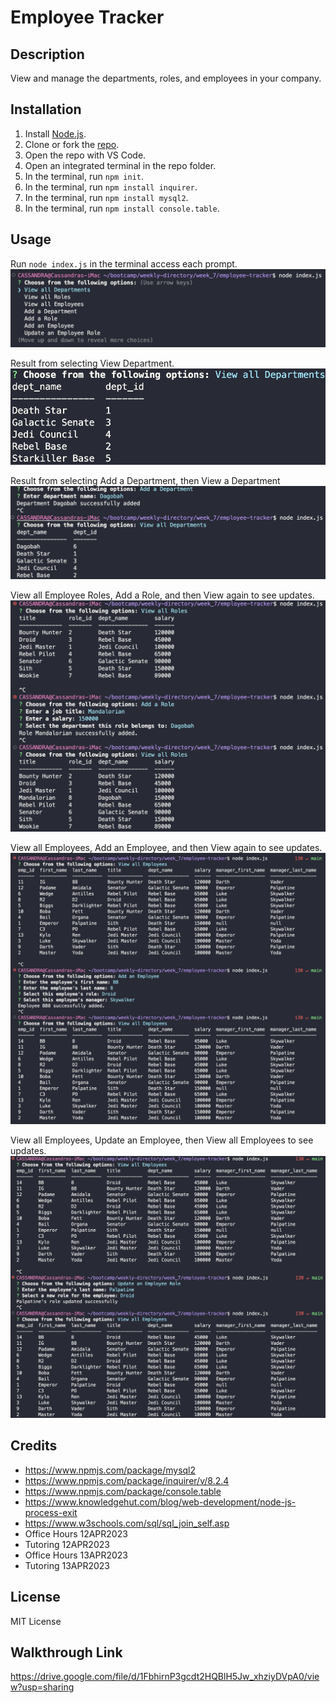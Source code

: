 # Employee Tracker

## Description

View and manage the departments, roles, and employees in your company.

## Installation

1. Install [Node.js](https://nodejs.org/en).
2. Clone or fork the [repo](https://github.com/scelsic2/employee-tracker).
3. Open the repo with VS Code.
4. Open an integrated terminal in the repo folder.
5. In the terminal, run `npm init`.
6. In the terminal, run `npm install inquirer`.
7. In the terminal, run `npm install mysql2`.
7. In the terminal, run `npm install console.table`.

## Usage

Run `node index.js` in the terminal access each prompt.
![prompt in terminal](./images/s6.png)

Result from selecting View Department.
![result of view department prompt](./images/s1.png)

Result from selecting Add a Department, then View a Department
![result of add department prompt](./images/s2.png)

View all Employee Roles, Add a Role, and then View again to see updates.
![result of view roles, add a role, then view roles](./images/s3.png)

View all Employees, Add an Employee, and then View again to see updates.
![result of view employees, add an employee, then view employees](./images/s4.png)

View all Employees, Update an Employee, then View all Employees to see updates.
![result of view employees, add an employee, then view employees](./images/s5.png)

## Credits
- https://www.npmjs.com/package/mysql2
- https://www.npmjs.com/package/inquirer/v/8.2.4
- https://www.npmjs.com/package/console.table
- https://www.knowledgehut.com/blog/web-development/node-js-process-exit
- https://www.w3schools.com/sql/sql_join_self.asp
- Office Hours 12APR2023
- Tutoring 12APR2023
- Office Hours 13APR2023
- Tutoring 13APR2023

## License

MIT License

## Walkthrough Link
https://drive.google.com/file/d/1FbhirnP3gcdt2HQBlH5Jw_xhziyDVpA0/view?usp=sharing 
